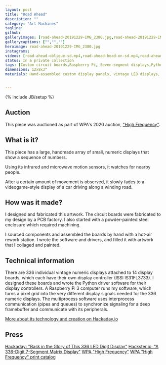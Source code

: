 ```yaml
---
layout: post
title: "Road Ahead"
description: ""
category: "Art Machines"
tagline:
github:
galleryimages: [road-ahead-20191229-IMG_2380.jpg,road-ahead-20191229-IMG_2432.jpg,road-ahead-20191229-IMG_2382.jpg,road-ahead-20191229-IMG_2431.jpg,road-ahead-20191229-IMG_2416.jpg]
gallerycaptions: ["","",""]
heroimage: road-ahead-20191229-IMG_2380.jpg
instagrams:
videos: [road-ahead-oblique-sd.mp4,road-ahead-head-on-sd.mp4,road-ahead-figures-sd.mp4]
status: In a private collection
tags: [Custom circuit boards,Raspberry Pi, Seven-segment displays,Python, Occupancy sensor, Artist,WPA High Frequency]
dimensions: 12x8x3"
materials: Hand-assembled custom display panels, vintage LED displays, powder-coated steel enclosure, acrylic, computer, microwave occupancy sensor, infrared occupancy sensors


---
```

{% include JB/setup %}

## Auction

This piece was auctioned as part of WPA's 2020 auction, ["High Frequency"](https://www.artsy.net/auction/washington-project-for-the-arts-high-frequency-benefit-auction-2020).

## What is it?

This piece has a large, handmade array of small, numeric displays that show a sequence of numbers.

Using its infrared and microwave motion sensors, it watches for nearby people.

After a certain amount of movement is observed, it slowly fades to a videogame-style display of a car driving along a winding road.

## How was it made?

I designed and fabricated this artwork. The circuit boards were fabricated to my design by a PCB factory. I also started with a powder-painted steel enclosure which required machining.

I sourced components and assembled the boards by hand with a hot-air rework station. I wrote the software and drivers, and filled it with artwork that I collaged and painted.

## Technical information

There are 336 individual vintage numeric displays attached to 14 display boards, which each have their own display controller (ISSI IS31FL3733). I designed these boards and wrote the Python driver software for their display controllers. A Raspberry Pi 3 computer runs my software, which turns a pixel grid into the very different display signals needed for the 336 numeric displays. The multiprocess software uses interprocess communication (pipes and queues) to synchronize signaling for a deep framebuffer and communicate with its peripherals.

[More about its technology and creation on Hackaday.io](https://hackaday.io/project/169244-336-digit-7-segment-display-with-per-segment-pwm)

## Press

[Hackaday: "Bask in the Glory of This 336 LED Digit Display"](https://hackaday.com/2020/01/18/bask-in-the-glory-of-this-336-led-digit-display/)
[Hackster.io: "A 336-Digit 7-Segment Matrix Display"](https://www.hackster.io/news/a-336-digit-7-segment-matrix-display-15504a9fff11)
[WPA "High Frequency"](https://www.artsy.net/auction/washington-project-for-the-arts-high-frequency-benefit-auction-2020)
[WPA "High Frequency" print catalog](https://issuu.com/wpadc/docs/wpa_high_frequency_catalogue_issuu-final)